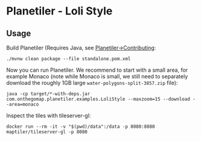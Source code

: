 # Planetiler - Loli Style

## Usage

Build Planetiler (Requires Java, see [Planetiler->Contributing](https://github.com/onthegomap/planetiler/blob/main/CONTRIBUTING.md):

```
./mvnw clean package --file standalone.pom.xml
```

Now you can run Planetiler. We recommend to start with a small area, for example Monaco (note while Monaco is small, we still need to separately download the roughly 1GB large `water-polygons-split-3857.zip` file):

```
java -cp target/*-with-deps.jar com.onthegomap.planetiler.examples.LoliStyle --maxzoom=15 --download --area=monaco
```

Inspect the tiles with tileserver-gl:

```
docker run --rm -it -v "$(pwd)/data":/data -p 8080:8080 maptiler/tileserver-gl -p 8080
```

